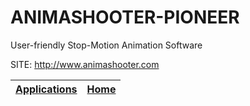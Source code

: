 # ANIMASHOOTER-PIONEER
 
 User-friendly Stop-Motion Animation Software
 
 SITE: http://www.animashooter.com

 | [Applications](https://portable-linux-apps.github.io/apps.html) | [Home](https://portable-linux-apps.github.io)
 | --- | --- |
